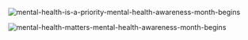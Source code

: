 
![mental-health-is-a-priority-mental-health-awareness-month-begins](https://github.com/user-attachments/assets/c0c07c74-b665-4edc-b7fc-80423fde5500)

![mental-health-matters-mental-health-awareness-month-begins](https://github.com/user-attachments/assets/8439756d-b11f-469a-b172-2c83c571be9a)
